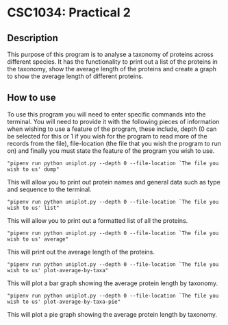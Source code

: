 CSC1034: Practical 2
====================
Description
-----------------
This purpose of this program is to analyse a taxonomy of proteins across different
species. It has the functionality to print out a list of the proteins in the taxonomy,
show the average length of the proteins and create a graph to show the average length of different
proteins.


How to use
-----------------
To use this program you will need to enter specific commands into the terminal.
You will need to provide it with the following pieces of information when wishing to use a feature of the program, these
include, depth (0 can be selected for this or 1 if you wish for the program to read more of the records from the file),
file-location (the file that you wish the program to run on) and finally you must state the feature of the program you
wish to use.
```
"pipenv run python uniplot.py --depth 0 --file-location `The file you wish to us' dump"
```
This will allow you to print out protein names and general data such as type and sequence to the terminal. 
```
"pipenv run python uniplot.py --depth 0 --file-location `The file you wish to us' list"
```
This will allow you to print out a formatted list of all the proteins.
```
"pipenv run python uniplot.py --depth 0 --file-location `The file you wish to us' average"
```
This will print out the average length of the proteins.
```
"pipenv run python uniplot.py --depth 0 --file-location `The file you wish to us' plot-average-by-taxa"
```
This will plot a bar graph showing the average protein length by taxonomy.
```
"pipenv run python uniplot.py --depth 0 --file-location `The file you wish to us' plot-average-by-taxa-pie"
```
This will plot a pie graph showing the average protein length by taxonomy.





